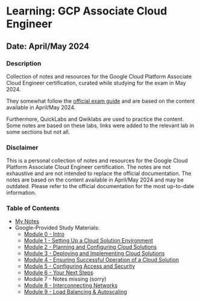 # Learning: GCP Associate Cloud Engineer
## Date: April/May 2024

### Description
Collection of notes and resources for the Google Cloud Platform Associate Cloud Engineer certification, curated while studying for the exam in May 2024.

They somewhat follow the [official exam guide](https://cloud.google.com/certification/guides/cloud-engineer) and are based on the content available in April/May 2024. 

Furthermore, QuickLabs and Qwiklabs are used to practice the content. Some notes are based on these labs, links were added to the relevant lab in some sections but not all. 

### Disclaimer
This is a personal collection of notes and resources for the Google Cloud Platform Associate Cloud Engineer certification. The notes are not exhaustive and are not intended to replace the official documentation. The notes are based on the content available in April/May 2024 and may be outdated. Please refer to the official documentation for the most up-to-date information.

### Table of Contents
- [My Notes](my-notes.md)
- Google-Provided Study Materials:
    - [Module 0 - Intro](google-provided/Preparing_for_ACE_Module_0.pdf)
    - [Module 1 - Setting Up a Cloud Solution Environment](google-provided/Preparing_for_ACE_Module_1.pdf)
    - [Module 2 - Planning and Configuring Cloud Solutions](google-provided/Preparing_for_ACE_Module_2.pdf)
    - [Module 3 - Deploying and Implementing Cloud Solutions](google-provided/Preparing_for_ACE_Module_3.pdf)
    - [Module 4 - Ensuring Successful Operation of a Cloud Solution](google-provided/Preparing_for_ACE_Module_4.pdf)
    - [Module 5 - Configuring Access and Security](google-provided/Preparing_for_ACE_Module_5.pdf)
    - [Module 6 - Your Next Steps](google-provided/Preparing_for_ACE_Module_6.pdf)
    - Module 7 - Notes missing (sorry)
    - [Module 8 - Interconnecting Networks](google-provided/08_Interconnecting_Networks.pdf)
    - [Module 9 - Load Balancing & Autoscaling](google-provided/09_Load_Balancing_and_Autoscaling.pdf)